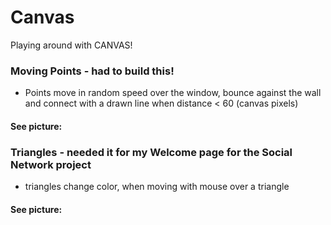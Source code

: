 # Canvas
Playing around with CANVAS!

### Moving Points - had to build this!
- Points move in random speed over the window, bounce against the wall and connect with a drawn line when distance < 60 (canvas pixels)

#### See picture:

### Triangles - needed it for my Welcome page for the Social Network project
- triangles change color, when moving with mouse over a triangle

#### See picture: 
